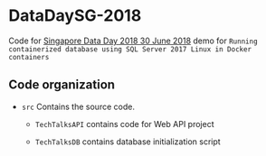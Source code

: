 # DataDaySG-2018

Code for [Singapore Data Day 2018 30 June 2018](https://www.meetup.com/mssgug/events/251396654/) demo for `Running containerized database using SQL Server 2017 Linux in Docker containers`

## Code organization

- `src`
Contains the source code.
    
    - `TechTalksAPI` contains code for Web API project

    - `TechTalksDB` contains database initialization script
